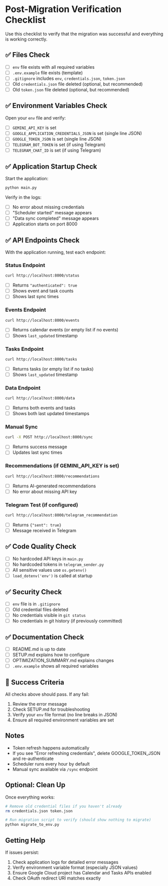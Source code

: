 # Post-Migration Verification Checklist

Use this checklist to verify that the migration was successful and everything is working correctly.

## ✅ Files Check

- [ ] `env` file exists with all required variables
- [ ] `.env.example` file exists (template)
- [ ] `.gitignore` includes `env`, `credentials.json`, `token.json`
- [ ] Old `credentials.json` file deleted (optional, but recommended)
- [ ] Old `token.json` file deleted (optional, but recommended)

## ✅ Environment Variables Check

Open your `env` file and verify:

- [ ] `GEMINI_API_KEY` is set
- [ ] `GOOGLE_APPLICATION_CREDENTIALS_JSON` is set (single line JSON)
- [ ] `GOOGLE_TOKEN_JSON` is set (single line JSON)
- [ ] `TELEGRAM_BOT_TOKEN` is set (if using Telegram)
- [ ] `TELEGRAM_CHAT_ID` is set (if using Telegram)

## ✅ Application Startup Check

Start the application:

```bash
python main.py
```

Verify in the logs:
- [ ] No error about missing credentials
- [ ] "Scheduler started" message appears
- [ ] "Data sync completed" message appears
- [ ] Application starts on port 8000

## ✅ API Endpoints Check

With the application running, test each endpoint:

### Status Endpoint
```bash
curl http://localhost:8000/status
```
- [ ] Returns `"authenticated": true`
- [ ] Shows event and task counts
- [ ] Shows last sync times

### Events Endpoint
```bash
curl http://localhost:8000/events
```
- [ ] Returns calendar events (or empty list if no events)
- [ ] Shows `last_updated` timestamp

### Tasks Endpoint
```bash
curl http://localhost:8000/tasks
```
- [ ] Returns tasks (or empty list if no tasks)
- [ ] Shows `last_updated` timestamp

### Data Endpoint
```bash
curl http://localhost:8000/data
```
- [ ] Returns both events and tasks
- [ ] Shows both last updated timestamps

### Manual Sync
```bash
curl -X POST http://localhost:8000/sync
```
- [ ] Returns success message
- [ ] Updates last sync times

### Recommendations (if GEMINI_API_KEY is set)
```bash
curl http://localhost:8000/recommendations
```
- [ ] Returns AI-generated recommendations
- [ ] No error about missing API key

### Telegram Test (if configured)
```bash
curl http://localhost:8000/telegram_recommendation
```
- [ ] Returns `{"sent": true}`
- [ ] Message received in Telegram

## ✅ Code Quality Check

- [ ] No hardcoded API keys in `main.py`
- [ ] No hardcoded tokens in `telegram_sender.py`
- [ ] All sensitive values use `os.getenv()`
- [ ] `load_dotenv('env')` is called at startup

## ✅ Security Check

- [ ] `env` file is in `.gitignore`
- [ ] Old credential files deleted
- [ ] No credentials visible in `git status`
- [ ] No credentials in git history (if previously committed)

## ✅ Documentation Check

- [ ] README.md is up to date
- [ ] SETUP.md explains how to configure
- [ ] OPTIMIZATION_SUMMARY.md explains changes
- [ ] `.env.example` shows all required variables

## 🎉 Success Criteria

All checks above should pass. If any fail:

1. Review the error message
2. Check SETUP.md for troubleshooting
3. Verify your `env` file format (no line breaks in JSON)
4. Ensure all required environment variables are set

## Notes

- Token refresh happens automatically
- If you see "Error refreshing credentials", delete GOOGLE_TOKEN_JSON and re-authenticate
- Scheduler runs every hour by default
- Manual sync available via `/sync` endpoint

## Optional: Clean Up

Once everything works:

```bash
# Remove old credential files if you haven't already
rm credentials.json token.json

# Run migration script to verify (should show nothing to migrate)
python migrate_to_env.py
```

## Getting Help

If issues persist:
1. Check application logs for detailed error messages
2. Verify environment variable format (especially JSON values)
3. Ensure Google Cloud project has Calendar and Tasks APIs enabled
4. Check OAuth redirect URI matches exactly
